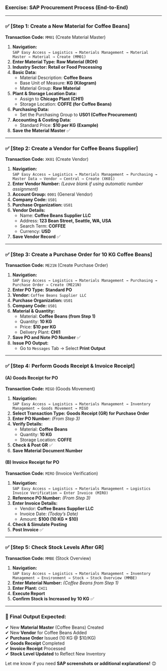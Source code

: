### **Exercise: SAP Procurement Process (End-to-End)**  

---

### ✅ **[Step 1: Create a New Material for Coffee Beans]**  

**Transaction Code:** `MM01` (Create Material Master)  

1. **Navigation:**  
   `SAP Easy Access → Logistics → Materials Management → Material Master → Material → Create (MM01)`  
2. **Enter Material Type:** **Raw Material (ROH)**  
3. **Industry Sector:** **Retail or Food Processing**  
4. **Basic Data:**  
   - Material Description: **Coffee Beans**  
   - Base Unit of Measure: **KG (Kilogram)**  
   - Material Group: **Raw Material**  
5. **Plant & Storage Location Data:**  
   - Assign to **Chicago Plant (CHI1)**  
   - Storage Location: **COFFE (for Coffee Beans)**  
6. **Purchasing Data:**  
   - Set the Purchasing Group to **US01 (Coffee Procurement)**  
7. **Accounting & Costing Data:**  
   - Standard Price: **$10 per KG (Example)**  
8. **Save the Material Master** ✅  

---

### ✅ **[Step 2: Create a Vendor for Coffee Beans Supplier]**  

**Transaction Code:** `XK01` (Create Vendor)  

1. **Navigation:**  
   `SAP Easy Access → Logistics → Materials Management → Purchasing → Master Data → Vendor → Central → Create (XK01)`  
2. **Enter Vendor Number:** *(Leave blank if using automatic number assignment)*  
3. **Account Group:** `0001` (General Vendor)  
4. **Company Code:** `US01`  
5. **Purchase Organization:** `US01`  
6. **Vendor Details:**  
   - Name: **Coffee Beans Supplier LLC**  
   - Address: **123 Bean Street, Seattle, WA, USA**  
   - Search Term: **COFFEE**  
   - Currency: **USD**  
7. **Save Vendor Record** ✅  

---

### ✅ **[Step 3: Create a Purchase Order for 10 KG Coffee Beans]**  

**Transaction Code:** `ME21N` (Create Purchase Order)  

1. **Navigation:**  
   `SAP Easy Access → Logistics → Materials Management → Purchasing → Purchase Order → Create (ME21N)`  
2. **Enter PO Type:** **Standard PO**  
3. **Vendor:** `Coffee Beans Supplier LLC`  
4. **Purchase Organization:** `US01`  
5. **Company Code:** `US01`  
6. **Material & Quantity:**  
   - Material: **Coffee Beans (from Step 1)**  
   - Quantity: **10 KG**  
   - Price: **$10 per KG**  
   - Delivery Plant: **CHI1**  
7. **Save PO and Note PO Number** ✅  
8. **Issue PO Output:**  
   - Go to `Messages` Tab → Select **Print Output**  

---

### ✅ **[Step 4: Perform Goods Receipt & Invoice Receipt]**  

#### **(A) Goods Receipt for PO**  

**Transaction Code:** `MIGO` (Goods Movement)  

1. **Navigation:**  
   `SAP Easy Access → Logistics → Materials Management → Inventory Management → Goods Movement → MIGO`  
2. **Select Transaction Type:** **Goods Receipt (GR) for Purchase Order**  
3. **Enter PO Number:** *(From Step 3)*  
4. **Verify Details:**  
   - Material: **Coffee Beans**  
   - Quantity: **10 KG**  
   - Storage Location: **COFFE**  
5. **Check & Post GR** ✅  
6. **Save Material Document Number**  

#### **(B) Invoice Receipt for PO**  

**Transaction Code:** `MIRO` (Invoice Verification)  

1. **Navigation:**  
   `SAP Easy Access → Logistics → Materials Management → Logistics Invoice Verification → Enter Invoice (MIRO)`  
2. **Reference PO Number:** *(From Step 3)*  
3. **Enter Invoice Details:**  
   - Vendor: **Coffee Beans Supplier LLC**  
   - Invoice Date: *(Today’s Date)*  
   - Amount: **$100 (10 KG × $10)**  
4. **Check & Simulate Posting**  
5. **Post Invoice** ✅  

---

### ✅ **[Step 5: Check Stock Levels After GR]**  

**Transaction Code:** `MMBE` (Stock Overview)  

1. **Navigation:**  
   `SAP Easy Access → Logistics → Materials Management → Inventory Management → Environment → Stock → Stock Overview (MMBE)`  
2. **Enter Material Number:** *(Coffee Beans from Step 1)*  
3. **Enter Plant:** `CHI1`  
4. **Execute Report**  
5. **Confirm Stock is Increased by 10 KG** ✅  

---

### 🎯 **Final Output Expected:**  
✔ New **Material Master** (Coffee Beans) Created  
✔ New **Vendor** for Coffee Beans Added  
✔ **Purchase Order** Issued (10 KG @ $10/KG)  
✔ **Goods Receipt** Completed  
✔ **Invoice Receipt** Processed  
✔ **Stock Level Updated** to Reflect New Inventory  

Let me know if you need **SAP screenshots or additional explanations!** 😊